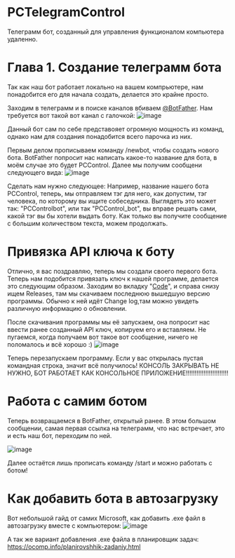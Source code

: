 # PCTelegramControl
Телеграмм бот, созданный для управления функционалом компьютера удаленно.

# Глава 1. Создание телеграмм бота
Так как наш бот работает локально на вашем компрьютере, нам понадобится его для начала создать, делается это крайне просто.

Заходим в телеграмм и в поиске каналов вбиваем [@BotFather](https://t.me/BotFather).
Нам требуется вот такой вот канал с галочкой:
![image](https://github.com/Riccids/PCTelegramControl/assets/108303179/28654a3e-589c-4efa-8de4-fdb1e3ecd924)

Данный бот сам по себе представояет огромную мощность из команд, однако нам для создания понадобится всего парочка из них.

Первым делом прописываем команду /newbot, чтобы создать нового бота.
BotFather попросит нас написать какое-то название для бота, в моём случае это будет PCControl.
Далее мы получим сообщени следующего вида:
![image](https://github.com/Riccids/PCTelegramControl/assets/108303179/57c153bc-ab29-456b-824d-e8328a9da8cd)

Сделать нам нужно следующее:
Например, название нашего бота PCControl, теперь, мы отправляем тэг для него, как допустим, тэг человека, по которому вы ищите собеседника.
Выглядеть это может так: "PCControlbot", или так "PCControl_bot", вы вправе решать сами, какой тэг вы бы хотели выдать боту.
Как только вы получите сообщение с большим количеством текста, можем продолжать.

# Привязка API ключа к боту

Отлично, я вас поздравляю, теперь мы создали своего первого бота.
Теперь нам подобится привязать ключ к нашей программе, делается это следующим образом.
Заходим во вкладку "[Code](https://github.com/Riccids/PCTelegramControl)", и справа снизу ищем Releases, там мы скачиваем последнюю вышедшую версию программы.
Обычно к ней идёт Change log,там можно увидеть различную информацию о обновлении.

После скачивания программы мы её запускаем, она попросит нас ввести ранее созданный API ключ, копируем его и вставляем.
Не пугаемся, когда получаем вот такое вот сообщение, ничего не поломалось и всё хорошо :)
![image](https://github.com/Riccids/PCTelegramControl/assets/108303179/ea403c80-2961-465f-bf90-2bedd8f39a7f)

Теперь перезапускаем программу.
Если у вас открылась пустая командная строка, значит всё получилось!
КОНСОЛЬ ЗАКРЫВАТЬ НЕ НУЖНО, БОТ РАБОТАЕТ КАК КОНСОЛЬНОЕ ПРИЛОЖЕНИЕ!!!!!!!!!!!!!!!!!!!!!!!!

# Работа с самим ботом

Теперь возвращаемся в BotFather, открытый ранее.
В этом большом сообщении, самая первая ссылка на телеграмм, что нас встречает, это и есть наш бот, переходим по ней.

![image](https://github.com/Riccids/PCTelegramControl/assets/108303179/53fd4e21-a7d6-4f30-9bf2-22d7e9a759ac)

Далее остаётся лишь прописать команду /start и можно работать с ботом!

# Как добавить бота в автозагрузку

Вот небольшой гайд от самих Microsoft, как добавить .exe файл в автозагрузку вместе с компьютером:
![image](https://github.com/Riccids/PCTelegramControl/assets/108303179/84d3e3f9-39ac-4f90-bc8b-b9102183254f)

А так же вариант добавления .exe файла в планировщик задач:
https://ocomp.info/planirovshhik-zadaniy.html
